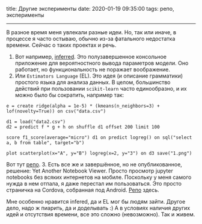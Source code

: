 title: Другие эксперименты
date: 2020-01-19 09:35:00
tags: репо, эксперименты

---

В разное время меня увлекали разные идеи. Но, так или иначе, в процессе я часто остываю, обычно из-за фатального недостатка времени. Сейчас о таких проектах и речь.

1. Вот например, [inferred](https://github.com/timeseries-ru/infered). Это полузавершенное консольное приложение для вероятностного вывода параметров модели. Оно работает, но функциональность не поражает воображение.
2. Или `Estimators Language` (EL). Это идея (и описание грамматики) простого языка для анализа данных. В целом, большинство действий при пользовании `scikit-learn` часто единообразно, и их можно было бы сократить, например так:

```
e = create ridge(alpha = 1e-5) * (kmeans(n_neighbors=3) + lof(novelty=True)) on csv("data.csv")

d1 = load("data2.csv")
d2 = predict f * g + h on shuffle d1 offset 200 limit 100

score f1_score(average="micro") d1 on predict logreg() on sql("select a, b from table", target="b")

plot scatterplot(x="A", y="B") logreg(x=2, y="3") on d3 save("1.png")
```

Вот тут [репо](https://github.com/timeseries-ru/EL).
3. Есть все же и завершённое, но не опубликованное, решение: Yet Another Notebook Viewer. Просто просмотр jupyter notebooks без всяких интернетов на мобиле. Поскольку у меня самого нужда в нем отпала, я даже перестал им пользоваться. Это просто страничка на Cordova, собранная под Android. [Репо](https://github.com/timeseries-ru/yanb) здесь.

Мне особенно нравится infered, да и EL мог бы людям зайти. Другое дело, надо ж пиарить, да и доделывать :) А в условиях наличия других идей и отсутствия времени, все это сложно (невозможно). Так и живем.